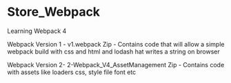 # Store_Webpack
Learning Webpack 4

Webpack Version 1 - v1.webpack Zip - Contains code that will allow a simple webpack build with css and html and lodash hat writes a string on browser

Webpack Version 2- 2-Webpack_V4_AssetManagement Zip - Contains code with assets like loaders css, style file font etc

